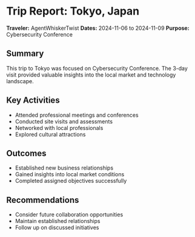 # Trip Report: Tokyo, Japan

**Traveler:** AgentWhiskerTwist
**Dates:** 2024-11-06 to 2024-11-09
**Purpose:** Cybersecurity Conference

## Summary
This trip to Tokyo was focused on Cybersecurity Conference. The 3-day visit provided valuable insights into the local market and technology landscape.

## Key Activities
- Attended professional meetings and conferences
- Conducted site visits and assessments
- Networked with local professionals
- Explored cultural attractions

## Outcomes
- Established new business relationships
- Gained insights into local market conditions
- Completed assigned objectives successfully

## Recommendations
- Consider future collaboration opportunities
- Maintain established relationships
- Follow up on discussed initiatives
